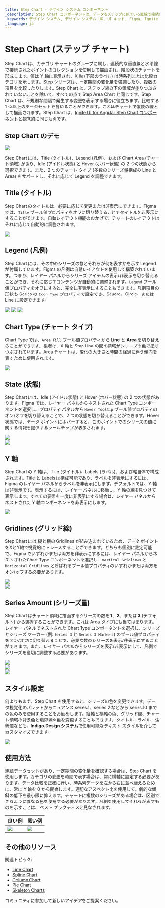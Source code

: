 ```yaml
---
title: Step Chart - デザイン システム コンポーネント
_description: Step Chart コンポーネントは、データをステップに似ている直線で接続された一連のポイントとして表示します。
_keywords: デザイン システム, デザイン システム UX, UI キット, Figma, Ignite UI for Angular, Angular, Angular デザイン システム, Figma からコードをエクスポート, Angular 用のデザイン キット, Figma HTML, Figma to HTML, Figma UI キット
_language: ja
---
```


# Step Chart (ステップ チャート)

Step Chart は、カテゴリ チャートのグループに属し、連続的な垂直線と水平線で接続されたポイントのコレクションを使用して描画され、階段状のチャートを形成します。値は Y 軸に表示され、X 軸 (下部のラベル) は時系列または比較カテゴリを示します。Step シリーズは、一定期間の変化量を強調したり、複数の項目を比較したりします。Step Chart は、ステップ線の下の領域が塗りつぶされていないことを除いて、すべての点で Step Area Chart と同じです。Step Chart は、不規則な間隔で発生する変更を表示する場合に役立ちます。比較する 1 つ以上のデータセットを含めることができます。これはチャートで複数の線として描画されます。Step Chart は、[Ignite UI for Angular Step Chart コンポーネント](https://jp.infragistics.com/products/ignite-ui-angular/angular/components/charts/types/step-chart.html)と視覚的に同じものです。


## Step Chart のデモ

<img class="responsive-img" src="../images/step_chart_demo.png" srcset="../images/step_chart_demo@2x.png 2x" />

Step Chart には、Title (タイトル)、Legend (凡例)、および Chart Area (チャート領域) があり、Idle (アイドル状態) と Hover (ホバー状態) の 2 つの状態から選択できます。また、2 つのチャート タイプ (多数のシリーズ量構成の Line と Area) をサポートし、それに応じて Legend を調整できます。

## Title (タイトル)

Step Chart のタイトルは、必要に応じて変更または非表示にできます。Figma では、`Title` ブール値プロパティをオフに切り替えることでタイトルを非表示にすることができます。自動レイアウト機能のおかげで、チャートのレイアウトはそれに応じて自動的に調整されます。

<img class="responsive-img" src="../images/step_chart_title.png" srcset="../images/step_chart_title@2x.png 2x" />

## Legend (凡例)

Step Chart には、その中のシリーズの数とそれらが何を表すかを示す Legend が付属しています。Figma の凡例は自動レイアウトを使用して構築されています。つまり、レイヤー パネルからシリーズ アイテムの表示/非表示を切り替えることができ、それに応じてコンテンツが自動的に調整されます。`Legend` ブール値プロパティをオフにすると、完全に非表示にすることもできます。凡例項目の形状も Series の `Icon Type` プロパティで設定でき、Square、Circle、または Line に設定できます。

<img class="responsive-img" src="../images/step_chart_legend_square.png" srcset="../images/step_chart_legend_square@2x.png 2x" />
<img class="responsive-img" src="../images/step_chart_legend_circle.png" srcset="../images/step_chart_legend_circle@2x.png 2x" />
<img class="responsive-img" src="../images/step_chart_legend_line.png" srcset="../images/step_chart_legend_line@2x.png 2x" />

## Chart Type (チャート タイプ)

Chart Type では、`Area Fill` ブール値プロパティから **Line** と **Area** を切り替えることができます。後者は、X 軸と Step Line の間の領域がシリーズの色で塗りつぶされています。Area チャートは、変化の大きさと時間の経過に伴う傾向を表すために使用されます。

<img class="responsive-img" src="../images/step_area_chart_three_series.png" srcset="../images/step_area_chart_three_series@2x.png 2x" />

## State (状態)

Step Chart には、Idle (アイドル状態) と Hover (ホバー状態) の 2 つの状態があります。Figma では、レイヤー パネルからネストされた Chart Type コンポーネントを選択し、プロパティ パネルから `Hover Tooltip` ブール値プロパティのオン/オフを切り替えることで、2 つの状態を切り替えることができます。Hover 状態では、データ ポイントにホバーすると、このポイントでのシリーズの値に関する情報を提供するツールチップが表示されます。

<img class="responsive-img" src="../images/step_area_chart_tooltip-off.png" srcset="../images/step_area_chart_tooltip-off@2x.png 2x" />
<div class="divider--half"></div>
<img class="responsive-img" src="../images/step_area_chart_tooltip-on.png" srcset="../images/step_area_chart_tooltip-on@2x.png 2x" />

## Y 軸

Step Chart の Y 軸は、Title (タイトル)、Labels (ラベル)、および軸自体で構成されます。Title と Labels は構成可能であり、ラベルを非表示にするには、Figma のレイヤー パネルからラベルを非表示にします。デフォルトでは、Y 軸は非表示です。表示するには、レイヤー パネルに移動し、Y 軸の線を見つけて表示します。すべての要素を一度に非表示にする場合は、レイヤー パネルからネストされた Y 軸コンポーネントを非表示にします。

<img class="responsive-img" src="../images/step_chart_yaxis.png" srcset="../images/step_chart_yaxis@2x.png 2x" />

## Gridlines (グリッド線)

Step Chart には 縦と横の Gridlines が組み込まれているため、データ ポイントをXとY軸で視覚的にトレースすることができます。どちらも個別に設定可能で、Figma でいずれかまたは両方を非表示にするには、レイヤー パネルからネストされたChart Type コンポーネントを選択し、`Vertical Gridlines` と `Horizontal Gridlines` と呼ばれるブール値プロパティのいずれかまたは両方をオン/オフする必要があります。

<img class="responsive-img" src="../images/step_chart_gridlines1.png" srcset="../images/step_chart_gridlines1@2x.png 2x" />
<div class="divider--half"></div>
<img class="responsive-img" src="../images/step_chart_gridlines2.png" srcset="../images/step_chart_gridlines2@2x.png 2x" />

## Series Amount (シリーズ量)

Step Chart はチャート領域に描画するシリーズの数を **1**、**2**、または **3** (デフォルト) から選択することができます。これは Area タイプにも当てはまります。レイヤー パネルでネストされた Chart Type コンポーネントを選択し、シリーズとシリーズ マーカー (例: `Series 3` と `Series 3 Markers`) のブール値プロパティをオン/オフに切り替えることで、必要な数のシリーズを表示/非表示にすることができます。また、レイヤー パネルからシリーズを表示/非表示にして、凡例でシリーズを適切に調整する必要があります。

<img class="responsive-img" src="../images/step_chart_one_series.png" srcset="../images/step_chart_one_series@2x.png 2x" />
<div class="divider--half"></div>
<img class="responsive-img" src="../images/step_chart_two_series.png" srcset="../images/step_chart_two_series@2x.png 2x" />
<div class="divider--half"></div>
<img class="responsive-img" src="../images/step_chart_three_series.png" srcset="../images/step_chart_three_series@2x.png 2x" />

## スタイル設定

何よりもまず、Step Chart を使用すると、シリーズの色を変更できます。データ視覚化のパレットからニュアンス series.1、series.2 などから series.10 までの色のみを使用することをお勧めします。縦軸と横軸の色、グリッド線、チャート領域の背景色と境界線の色を変更することもできます。タイトル、ラベル、注釈値なども、**Indigo.Design システム**で使用可能なテキスト スタイルを介してカスタマイズできます。

<img class="responsive-img" src="../images/step_chart_styling.png" srcset="../images/step_chart_styling@2x.png 2x" />

## 使用方法

連続データセットがあり、一定期間の変化量を確認する場合は、Step Chart を使用します。カテゴリの変更を時間で表す場合は、常に横軸に設定する必要があります。データ比較を正確に行い、時系列データを左から右に並べ替えるために、常に Y 軸を 0 から開始します。適切なアスペクト比を使用して、劇的な傾斜の低下を最小限に抑えます。チャートに複数のシリーズがある場合は、区別できるように異なる色を使用する必要があります。凡例を使用してそれらが表すものを示すことは、ベスト プラクティスと見なされます。


| 良い例                                                                                             | 悪い例                                                                                              |
| ---------------------------------------------------------------------------------------------- | -------------------------------------------------------------------------------------------------- |
| <img class="responsive-img" src="../images/step_chart_do1.png" srcset="../images/step_chart_do1@2x.png 2x" /> | <img class="responsive-img" src="../images/step_chart_dont1.png" srcset="../images/step_chart_dont1@2x.png 2x" /> | 

## その他のリソース

関連トピック:

- [Line Chart](line-chart.md)
- [Spline Chart](spline-chart.md)
- [Column Chart](column-chart.md)
- [Pie Chart](pie-chart.md)
- [Skeleton Charts](skeleton-charts.md)

コミュニティに参加して新しいアイデアをご提案ください。